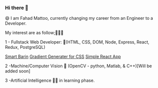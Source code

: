 ### Hi there 👋
😄 I am Fahad Mattoo, currently changing my career from an Engineer to a Developer.

My interest are as follow;🔭🤔🌱

1 - Fullstack Web Developer: 🔭(HTML, CSS, DOM, Node, Express, React, Redux, PostgreSQL)
  
  [Smart Barin](https://smart-brain-md.herokuapp.com/) 
  [Gradient Generater for CSS](https://mattoofahad.github.io/gradient-generator/) 
  [Simple React App](https://mattoofahad.github.io/robo/)
    
2 -Machine/Computer Vision 🔭 (OpenCV - python, Matlab, & C++)[Will be added soon]
  
3 -Artificial Intelligence 🤔🌱 in learning phase.
  

<!--
**mattoofahad/mattoofahad** is a ✨ _special_ ✨ repository because its `README.md` (this file) appears on your GitHub profile.

Here are some ideas to get you started:

- 🔭 I’m currently working on ...
- 🌱 I’m currently learning ...
- 👯 I’m looking to collaborate on ...
- 🤔 I’m looking for help with ...
- 💬 Ask me about ...
- 📫 How to reach me: ...
- 😄 Pronouns: ...
- ⚡ Fun fact: ...
-->
